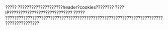 ?????
        ????????????????????header?cookies????????
        ????IP????????????????????????????
?????
        ?????????????????????????????????????????????????????????????????????????????????????
